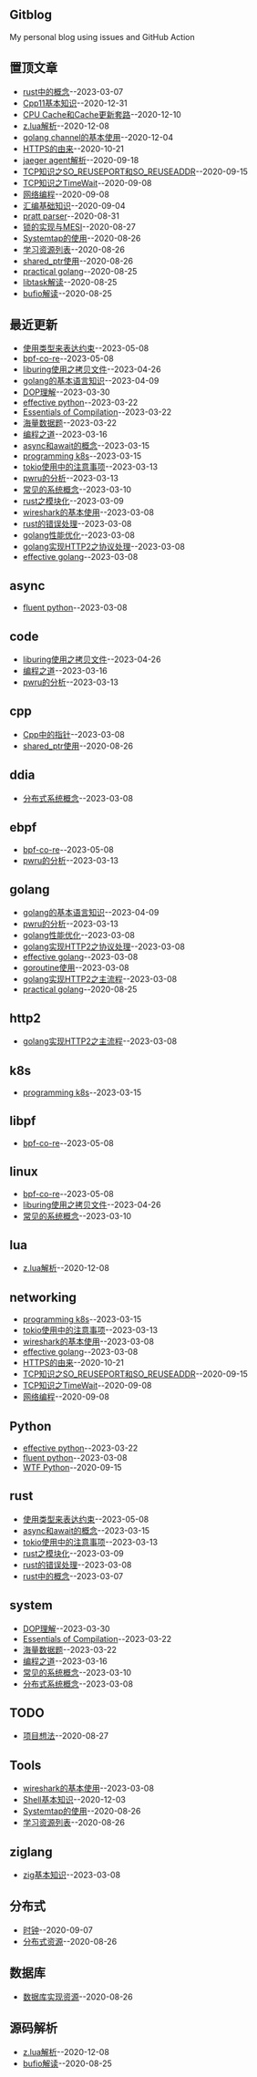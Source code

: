## Gitblog
My personal blog using issues and GitHub Action

## 置顶文章
- [rust中的概念](https://github.com/BruceChen7/gitblog/issues/31)--2023-03-07
- [Cpp11基本知识](https://github.com/BruceChen7/gitblog/issues/30)--2020-12-31
- [CPU Cache和Cache更新套路](https://github.com/BruceChen7/gitblog/issues/29)--2020-12-10
- [z.lua解析](https://github.com/BruceChen7/gitblog/issues/28)--2020-12-08
- [golang channel的基本使用](https://github.com/BruceChen7/gitblog/issues/27)--2020-12-04
- [HTTPS的由来](https://github.com/BruceChen7/gitblog/issues/25)--2020-10-21
- [jaeger agent解析](https://github.com/BruceChen7/gitblog/issues/24)--2020-09-18
- [TCP知识之SO_REUSEPORT和SO_REUSEADDR](https://github.com/BruceChen7/gitblog/issues/22)--2020-09-15
- [TCP知识之TimeWait](https://github.com/BruceChen7/gitblog/issues/21)--2020-09-08
- [网络编程](https://github.com/BruceChen7/gitblog/issues/20)--2020-09-08
- [汇编基础知识](https://github.com/BruceChen7/gitblog/issues/18)--2020-09-04
- [pratt parser](https://github.com/BruceChen7/gitblog/issues/17)--2020-08-31
- [锁的实现与MESI](https://github.com/BruceChen7/gitblog/issues/13)--2020-08-27
- [Systemtap的使用](https://github.com/BruceChen7/gitblog/issues/11)--2020-08-26
- [学习资源列表](https://github.com/BruceChen7/gitblog/issues/10)--2020-08-26
- [shared_ptr使用](https://github.com/BruceChen7/gitblog/issues/9)--2020-08-26
- [practical golang](https://github.com/BruceChen7/gitblog/issues/6)--2020-08-25
- [libtask解读](https://github.com/BruceChen7/gitblog/issues/5)--2020-08-25
- [bufio解读](https://github.com/BruceChen7/gitblog/issues/4)--2020-08-25
## 最近更新
- [使用类型来表达约束](https://github.com/BruceChen7/gitblog/issues/66)--2023-05-08
- [bpf-co-re](https://github.com/BruceChen7/gitblog/issues/65)--2023-05-08
- [liburing使用之拷贝文件](https://github.com/BruceChen7/gitblog/issues/64)--2023-04-26
- [golang的基本语言知识](https://github.com/BruceChen7/gitblog/issues/62)--2023-04-09
- [DOP理解](https://github.com/BruceChen7/gitblog/issues/61)--2023-03-30
- [effective python](https://github.com/BruceChen7/gitblog/issues/60)--2023-03-22
- [Essentials of Compilation](https://github.com/BruceChen7/gitblog/issues/59)--2023-03-22
- [海量数据题](https://github.com/BruceChen7/gitblog/issues/58)--2023-03-22
- [编程之道](https://github.com/BruceChen7/gitblog/issues/56)--2023-03-16
- [async和await的概念](https://github.com/BruceChen7/gitblog/issues/55)--2023-03-15
- [programming k8s](https://github.com/BruceChen7/gitblog/issues/54)--2023-03-15
- [tokio使用中的注意事项](https://github.com/BruceChen7/gitblog/issues/53)--2023-03-13
- [pwru的分析](https://github.com/BruceChen7/gitblog/issues/52)--2023-03-13
- [常见的系统概念](https://github.com/BruceChen7/gitblog/issues/51)--2023-03-10
- [rust之模块化](https://github.com/BruceChen7/gitblog/issues/50)--2023-03-09
- [wireshark的基本使用](https://github.com/BruceChen7/gitblog/issues/49)--2023-03-08
- [rust的错误处理](https://github.com/BruceChen7/gitblog/issues/48)--2023-03-08
- [golang性能优化](https://github.com/BruceChen7/gitblog/issues/47)--2023-03-08
- [golang实现HTTP2之协议处理](https://github.com/BruceChen7/gitblog/issues/46)--2023-03-08
- [effective golang](https://github.com/BruceChen7/gitblog/issues/45)--2023-03-08
## async
- [fluent python](https://github.com/BruceChen7/gitblog/issues/39)--2023-03-08
## code
- [liburing使用之拷贝文件](https://github.com/BruceChen7/gitblog/issues/64)--2023-04-26
- [编程之道](https://github.com/BruceChen7/gitblog/issues/56)--2023-03-16
- [pwru的分析](https://github.com/BruceChen7/gitblog/issues/52)--2023-03-13
## cpp
- [Cpp中的指针](https://github.com/BruceChen7/gitblog/issues/35)--2023-03-08
- [shared_ptr使用](https://github.com/BruceChen7/gitblog/issues/9)--2020-08-26
## ddia
- [分布式系统概念](https://github.com/BruceChen7/gitblog/issues/38)--2023-03-08
## ebpf
- [bpf-co-re](https://github.com/BruceChen7/gitblog/issues/65)--2023-05-08
- [pwru的分析](https://github.com/BruceChen7/gitblog/issues/52)--2023-03-13
## golang
- [golang的基本语言知识](https://github.com/BruceChen7/gitblog/issues/62)--2023-04-09
- [pwru的分析](https://github.com/BruceChen7/gitblog/issues/52)--2023-03-13
- [golang性能优化](https://github.com/BruceChen7/gitblog/issues/47)--2023-03-08
- [golang实现HTTP2之协议处理](https://github.com/BruceChen7/gitblog/issues/46)--2023-03-08
- [effective golang](https://github.com/BruceChen7/gitblog/issues/45)--2023-03-08
- [goroutine使用](https://github.com/BruceChen7/gitblog/issues/43)--2023-03-08
- [golang实现HTTP2之主流程](https://github.com/BruceChen7/gitblog/issues/42)--2023-03-08
- [practical golang](https://github.com/BruceChen7/gitblog/issues/6)--2020-08-25
## http2
- [golang实现HTTP2之主流程](https://github.com/BruceChen7/gitblog/issues/42)--2023-03-08
## k8s
- [programming k8s](https://github.com/BruceChen7/gitblog/issues/54)--2023-03-15
## libpf
- [bpf-co-re](https://github.com/BruceChen7/gitblog/issues/65)--2023-05-08
## linux
- [bpf-co-re](https://github.com/BruceChen7/gitblog/issues/65)--2023-05-08
- [liburing使用之拷贝文件](https://github.com/BruceChen7/gitblog/issues/64)--2023-04-26
- [常见的系统概念](https://github.com/BruceChen7/gitblog/issues/51)--2023-03-10
## lua
- [z.lua解析](https://github.com/BruceChen7/gitblog/issues/28)--2020-12-08
## networking
- [programming k8s](https://github.com/BruceChen7/gitblog/issues/54)--2023-03-15
- [tokio使用中的注意事项](https://github.com/BruceChen7/gitblog/issues/53)--2023-03-13
- [wireshark的基本使用](https://github.com/BruceChen7/gitblog/issues/49)--2023-03-08
- [effective golang](https://github.com/BruceChen7/gitblog/issues/45)--2023-03-08
- [HTTPS的由来](https://github.com/BruceChen7/gitblog/issues/25)--2020-10-21
- [TCP知识之SO_REUSEPORT和SO_REUSEADDR](https://github.com/BruceChen7/gitblog/issues/22)--2020-09-15
- [TCP知识之TimeWait](https://github.com/BruceChen7/gitblog/issues/21)--2020-09-08
- [网络编程](https://github.com/BruceChen7/gitblog/issues/20)--2020-09-08
## Python
- [effective python](https://github.com/BruceChen7/gitblog/issues/60)--2023-03-22
- [fluent python](https://github.com/BruceChen7/gitblog/issues/39)--2023-03-08
- [WTF Python](https://github.com/BruceChen7/gitblog/issues/23)--2020-09-15
## rust
- [使用类型来表达约束](https://github.com/BruceChen7/gitblog/issues/66)--2023-05-08
- [async和await的概念](https://github.com/BruceChen7/gitblog/issues/55)--2023-03-15
- [tokio使用中的注意事项](https://github.com/BruceChen7/gitblog/issues/53)--2023-03-13
- [rust之模块化](https://github.com/BruceChen7/gitblog/issues/50)--2023-03-09
- [rust的错误处理](https://github.com/BruceChen7/gitblog/issues/48)--2023-03-08
- [rust中的概念](https://github.com/BruceChen7/gitblog/issues/31)--2023-03-07
## system
- [DOP理解](https://github.com/BruceChen7/gitblog/issues/61)--2023-03-30
- [Essentials of Compilation](https://github.com/BruceChen7/gitblog/issues/59)--2023-03-22
- [海量数据题](https://github.com/BruceChen7/gitblog/issues/58)--2023-03-22
- [编程之道](https://github.com/BruceChen7/gitblog/issues/56)--2023-03-16
- [常见的系统概念](https://github.com/BruceChen7/gitblog/issues/51)--2023-03-10
- [分布式系统概念](https://github.com/BruceChen7/gitblog/issues/38)--2023-03-08
## TODO
- [项目想法](https://github.com/BruceChen7/gitblog/issues/14)--2020-08-27
## Tools
- [wireshark的基本使用](https://github.com/BruceChen7/gitblog/issues/49)--2023-03-08
- [Shell基本知识](https://github.com/BruceChen7/gitblog/issues/26)--2020-12-03
- [Systemtap的使用](https://github.com/BruceChen7/gitblog/issues/11)--2020-08-26
- [学习资源列表](https://github.com/BruceChen7/gitblog/issues/10)--2020-08-26
## ziglang
- [zig基本知识](https://github.com/BruceChen7/gitblog/issues/40)--2023-03-08
## 分布式
- [时钟](https://github.com/BruceChen7/gitblog/issues/19)--2020-09-07
- [分布式资源](https://github.com/BruceChen7/gitblog/issues/8)--2020-08-26
## 数据库
- [数据库实现资源](https://github.com/BruceChen7/gitblog/issues/12)--2020-08-26
## 源码解析
- [z.lua解析](https://github.com/BruceChen7/gitblog/issues/28)--2020-12-08
- [bufio解读](https://github.com/BruceChen7/gitblog/issues/4)--2020-08-25

